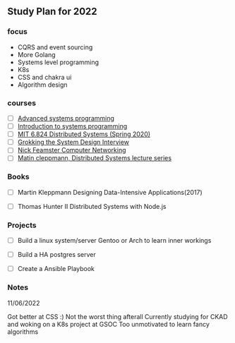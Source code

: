 ## Study Plan for 2022 

### focus 

- CQRS and event sourcing 
- More Golang 
- Systems level programming 
- K8s 
- CSS and chakra ui 
- Algorithm design 

### courses 

- [ ] [Advanced systems programming](https://www.udacity.com/course/advanced-operating-systems--ud189) 
- [ ] [Introduction to systems programming](https://www.udacity.com/course/introduction-to-operating-systems--ud923)
- [ ] [MIT 6.824 Distributed Systems (Spring 2020)](https://www.youtube.com/playlist?list=PLrw6a1wE39_tb2fErI4-WkMbsvGQk9_UB)
- [ ] [Grokking the System Design Interview](https://www.educative.io/courses/grokking-the-system-design-interview)
- [ ] [Nick Feamster Computer Networking](https://www.youtube.com/playlist?list=PLeKd45zvjcDFUEv_ohr_HdUFe97RItdiB)
- [ ] [Matin cleppmann, Distributed Systems lecture series](https://www.youtube.com/playlist?list=PLeKd45zvjcDFUEv_ohr_HdUFe97RItdiB)

### Books
- [ ] Martin Kleppmann Designing Data-Intensive Applications(2017)
- [ ] Thomas Hunter II Distributed Systems with Node.js 


### Projects
- [ ] Build a linux system/server Gentoo or Arch to learn inner workings
- [ ] Build a HA postgres server 
- [ ] Create  a Ansible Playbook


###  Notes

11/06/2022 

Got better at CSS :) Not the worst thing afterall 
Currently studying for CKAD and woking on a K8s project at GSOC 
Too unmotivated to learn fancy algorithms 
